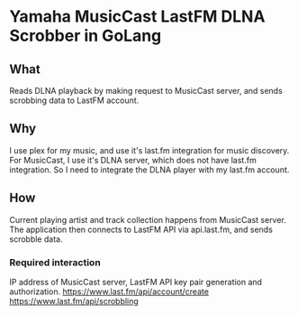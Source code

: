 # Yamaha MusicCast LastFM DLNA Scrobber in GoLang

## What

Reads DLNA playback by making request to MusicCast server, and sends scrobbing data to LastFM account.

## Why

I use plex for my music, and use it's last.fm integration for music discovery. For MusicCast, I use it's DLNA server, which does not have last.fm integration. So I need to integrate the DLNA player with my last.fm account.

## How

Current playing artist and track collection happens from MusicCast server. The application then connects to LastFM API via api.last.fm, and sends scrobble data.

### Required interaction

IP address of MusicCast server, LastFM API key pair generation and authorization.
<https://www.last.fm/api/account/create>
<https://www.last.fm/api/scrobbling>

